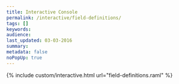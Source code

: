 ```yaml
---
title: Interactive Console
permalink: /interactive/field-definitions/
tags: []
keywords: 
audience: 
last_updated: 03-03-2016
summary: 
metadata: false
noPopUp: true
---
```


{%  include custom/interactive.html url="field-definitions.raml" %}